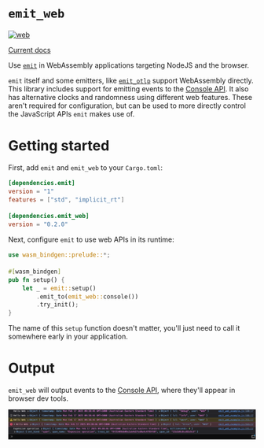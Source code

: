 # `emit_web`

[![web](https://github.com/emit-rs/emit_web/actions/workflows/web.yml/badge.svg)](https://github.com/emit-rs/emit_web/actions/workflows/web.yml)

[Current docs](https://docs.rs/emit_web/0.2.0/emit_web/index.html)

Use [`emit`](https://docs.rs/emit) in WebAssembly applications targeting NodeJS and the browser.

`emit` itself and some emitters, like [`emit_otlp`](https://docs.rs/emit_otlp) support WebAssembly directly. This library includes support for emitting events to the [Console API](https://developer.mozilla.org/en-US/docs/Web/API/console). It also has alternative clocks and randomness using different web features. These aren't required for configuration, but can be used to more directly control the JavaScript APIs `emit` makes use of.

# Getting started

First, add `emit` and `emit_web` to your `Cargo.toml`:

```toml
[dependencies.emit]
version = "1"
features = ["std", "implicit_rt"]

[dependencies.emit_web]
version = "0.2.0"
```

Next, configure `emit` to use web APIs in its runtime:

```rust
use wasm_bindgen::prelude::*;

#[wasm_bindgen]
pub fn setup() {
    let _ = emit::setup()
        .emit_to(emit_web::console())
        .try_init();
}
```

The name of this `setup` function doesn't matter, you'll just need to call it somewhere early in your application.

# Output

`emit_web` will output events to the [Console API](https://developer.mozilla.org/en-US/docs/Web/API/Console_API), where they'll appear in browser dev tools.

![`emit` events written to the browser console](https://raw.githubusercontent.com/emit-rs/emit_web/refs/heads/main/asset/console-output.png)
